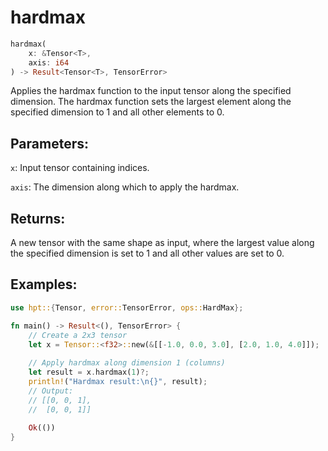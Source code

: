# hardmax
```rust
hardmax(
    x: &Tensor<T>,
    axis: i64
) -> Result<Tensor<T>, TensorError>
```
Applies the hardmax function to the input tensor along the specified dimension. The hardmax function sets the largest element along the specified dimension to 1 and all other elements to 0.

## Parameters:
`x`: Input tensor containing indices.

`axis`: The dimension along which to apply the hardmax.

## Returns:
A new tensor with the same shape as input, where the largest value along the specified dimension is set to 1 and all other values are set to 0.

## Examples:
```rust
use hpt::{Tensor, error::TensorError, ops::HardMax};

fn main() -> Result<(), TensorError> {
    // Create a 2x3 tensor
    let x = Tensor::<f32>::new(&[[-1.0, 0.0, 3.0], [2.0, 1.0, 4.0]]);
    
    // Apply hardmax along dimension 1 (columns)
    let result = x.hardmax(1)?;
    println!("Hardmax result:\n{}", result);
    // Output:
    // [[0, 0, 1],
    //  [0, 0, 1]]
    
    Ok(())
}
```